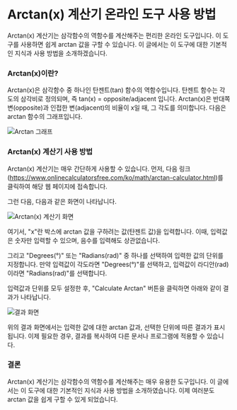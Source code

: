 Arctan(x) 계산기 온라인 도구 사용 방법
==========================

Arctan(x) 계산기는 삼각함수의 역함수를 계산해주는 편리한 온라인 도구입니다. 이 도구를 사용하면 쉽게 arctan 값을 구할 수 있습니다. 이 글에서는 이 도구에 대한 기본적인 지식과 사용 방법을 소개하겠습니다.

### Arctan(x)이란?

Arctan(x)은 삼각함수 중 하나인 탄젠트(tan) 함수의 역함수입니다. 탄젠트 함수는 각도의 삼각비로 정의되며, 즉 tan(x) = opposite/adjacent 입니다. Arctan(x)은 반대쪽 변(opposite)과 인접한 변(adjacent)의 비율이 x일 때, 그 각도를 의미합니다. 다음은 arctan 함수의 그래프입니다.

![Arctan 그래프](https://www.mathsisfun.com/algebra/images/arctan.gif)

### Arctan(x) 계산기 사용 방법

Arctan(x) 계산기는 매우 간단하게 사용할 수 있습니다. 먼저, 다음 링크(<https://www.onlinecalculatorsfree.com/ko/math/arctan-calculator.html>)를 클릭하여 해당 웹 페이지에 접속합니다.

그런 다음, 다음과 같은 화면이 나타납니다.

![Arctan(x) 계산기 화면](https://www.onlinecalculatorsfree.com/ko/math/arctan-calculator_files/image001.png)

여기서, "x"란 박스에 arctan 값을 구하려는 값(탄젠트 값)을 입력합니다. 이때, 입력값은 숫자만 입력할 수 있으며, 음수를 입력해도 상관없습니다.

그리고 "Degrees(°)" 또는 "Radians(rad)" 중 하나를 선택하여 입력한 값의 단위를 지정합니다. 만약 입력값이 각도라면 "Degrees(°)"를 선택하고, 입력값이 라디안(rad)이라면 "Radians(rad)"를 선택합니다.

입력값과 단위를 모두 설정한 후, "Calculate Arctan" 버튼을 클릭하면 아래와 같이 결과가 나타납니다.

![결과 화면](https:>https://www.onlinecalculatorsfree.com/ko/math/arctan-calculator_files/image002.png)

위의 결과 화면에서는 입력한 값에 대한 arctan 값과, 선택한 단위에 따른 결과가 표시됩니다. 이제 필요한 경우, 결과를 복사하여 다른 문서나 프로그램에 적용할 수 있습니다.

### 결론

Arctan(x) 계산기는 삼각함수의 역함수를 계산해주는 매우 유용한 도구입니다. 이 글에서는 이 도구에 대한 기본적인 지식과 사용 방법을 소개하였습니다. 이제 여러분도 arctan 값을 쉽게 구할 수 있게 되었습니다.